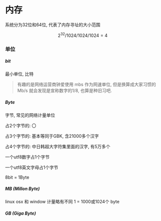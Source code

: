 # 内存

系统分为32位和64位, 代表了内存寻址的大小范围

```math
    2^32/1024/1024/1024 = 4
```

### 单位

##### bit

最小单位, 比特

> 有趣的是网络运营商钟爱使用 mbs 作为网速单位, 但是换算成大家习惯的 Mb/s 就会发现是宣称数字的1/8, 也算是种旧习吧.

##### Byte

字节, 常见的网络计量单位

占2个字节的: 〇

占3个字节的: 基本等同于GBK, 含21000多个汉字

占4个字节的: 中日韩超大字符集里面的汉字, 有5万多个

一个utf8数字占1个字节

一个utf8英文字母占1个字节

8bit = 1Byte

##### MB (Millon Byte)

linux osx 和 window 计量略有不同 1 = 1000或1024个 byte

##### GB (Giga Byte)

